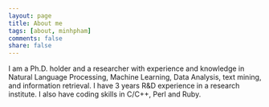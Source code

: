 ```yaml
---
layout: page
title: About me
tags: [about, minhpham]
comments: false
share: false
---
```


I am a Ph.D. holder and a researcher with experience and knowledge in Natural Language Processing, Machine Learning, Data Analysis, text mining, and information retrieval. I have 3 years R&D experience in a research institute. I also have coding skills in C/C++, Perl and Ruby.



